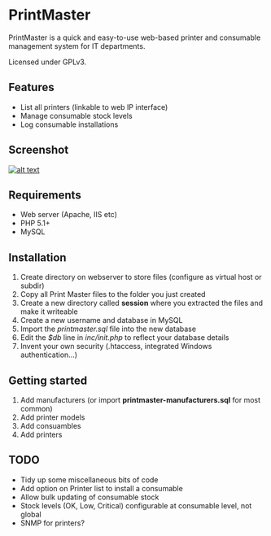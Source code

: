 PrintMaster
===========

PrintMaster is a quick and easy-to-use web-based printer and consumable management system for 
IT departments.

Licensed under GPLv3.


Features
--------

* List all printers (linkable to web IP interface)
* Manage consumable stock levels
* Log consumable installations


Screenshot
----------

[![alt text][1_img]][1_url]

[1_url]: http://picasaweb.google.co.uk/craig.rodway/PrintMaster?authkey=Gv1sRgCOPWjoHyx_Xw7gE&feat=directlink
[1_img]: http://lh5.ggpht.com/_hb6RYM32rvs/TJSVTvlqnBI/AAAAAAAADEU/A7IXMPrzme8/s400/dashboard.png


Requirements
------------

* Web server (Apache, IIS etc)
* PHP 5.1+
* MySQL


Installation
------------

1. Create directory on webserver to store files (configure as virtual host or subdir)
2. Copy all Print Master files to the folder you just created
3. Create a new directory called **session** where you extracted the files and make it writeable
4. Create a new username and database in MySQL
5. Import the *printmaster.sql* file into the new database
6. Edit the *$db* line in *inc/init.php* to reflect your database details
7. Invent your own security (.htaccess, integrated Windows authentication...)


Getting started
---------------

1. Add manufacturers (or import **printmaster-manufacturers.sql** for most common)
2. Add printer models
3. Add consuambles
4. Add printers


TODO
----

* Tidy up some miscellaneous bits of code
* Add option on Printer list to install a consumable
* Allow bulk updating of consumable stock
* Stock levels (OK, Low, Critical) configurable at consumable level, not global
* SNMP for printers?